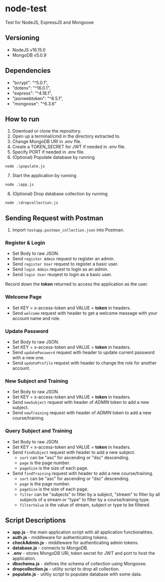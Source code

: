 # node-test
Test for NodeJS, ExpressJS and Mongoose


## Versioning
- NodeJS v16.15.0
- MongoDB v5.0.9


## Dependencies
- "bcrypt": "^5.0.1",
- "dotenv": "^16.0.1",
- "express": "^4.18.1",
- "jsonwebtoken": "^8.5.1",
- "mongoose": "^6.3.6"


## How to run
1. Download or clone the repository.
2. Open up a terminal/cmd in the directory extracted to.
3. Change MongoDB URI in .env file.
4. Create a TOKEN_SECRET for JWT if needed in .env file.
5. Specify PORT if needed in .env file.
6. (Optional) Populate database by running 
```
node .\populate.js
```
7. Start the application by running 
```
node .\app.js
```
8. (Optional) Drop database collection by running
```
node .\dropcollection.js
```

## Sending Request with Postman
1. Import `testapp.postman_collection.json` into Postman.

### Register & Login
- Set Body to raw JSON.
- Send `register Admin` request to register an admin.
- Send `register User` request to register a basic user.
- Send `login Admin` request to login as an admin.
- Send `login User` reuqest to login as a basic user.

Record down the **token** returned to access the application as the user.

### Welcome Page
- Set KEY = x-access-token and VALUE =  **token** in headers.
- Send `welcome` request with header to get a welcome message with your account name and role.

### Update Password
- Set Body to raw JSON.
- Set KEY = x-access-token and VALUE =  **token** in headers.
- Send `updatePassword` request with header to update current password with a new one.
- Send `updateProfile` request with header to change the role for another account.

### New Subject and Training
- Set Body to raw JSON.
- Set KEY = x-access-token and VALUE =  **token** in headers.
- Send `newSubject` request with header of *ADMIN* token to add a new subject.
- Send `newTraining` request with header of *ADMIN* token to add a new course/training.

### Query Subject and Training
- Set Body to raw JSON.
- Set KEY = x-access-token and VALUE =  **token** in headers.
- Send `findSubject` request with header to add a new subject.
    - `sort` can be "asc" for ascending or "dsc" descending.
    - `page` is the page number.
    - `pageSize` is the size of each page.
- Send `findTraining` request with header to add a new course/training.
    - `sort` can be "asc" for ascending or "dsc" descending.
    - `page` is the page number.
    - `pageSize` is the size of each page.
    - `filter` can be "subjects" to filter by a subject, "stream" to filter by all subjects of a stream or "type" to filter by a course/training type.
    - `filterValue` is the value of stream, subject or type to be filtered.

## Script Descriptions
- **app.js** - the main application script with all application functionalities.
- **auth.js** - middleware for authenticating tokens.
- **checkAdmin.js** - middleware for authenticating admin tokens.
- **database.js** - connects to MongoDB.
- **.env** - stores MongoDB URI, token secret for JWT and port to host the application.
- **dbschema.js** - defines the schema of collection using Mongoose.
- **dropcollection.js** - utility script to drop all collection.
- **populate.js** - utiltiy script to populate database with some data.